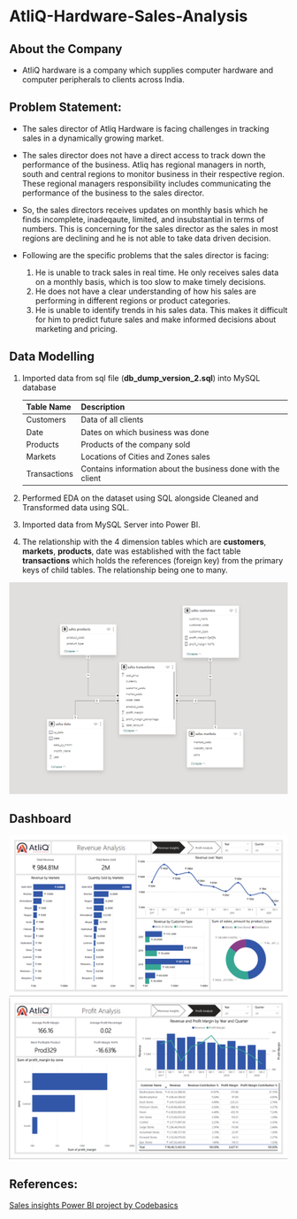 # AtliQ-Hardware-Sales-Analysis

## About the Company
- AtliQ hardware is a company which supplies computer hardware and computer peripherals to clients across India.

## Problem Statement:
- The sales director of Atliq Hardware is facing challenges in tracking sales in a dynamically growing market. 

- The sales director does not have a direct access to track down the performance of the business. Atliq has regional managers in north, south and central regions to monitor business in their respective region. These regional managers responsibility includes communicating the performance of the business to the sales director.

- So, the sales directors receives updates on monthly basis which he finds incomplete, inadeqaute, limited, and insubstantial in terms of numbers. This is concerning for the sales director as the sales in most regions are declining and he is not able to take data driven decision.

- Following are the specific problems that the sales director is facing:

    1. He is unable to track sales in real time. He only receives sales data on a monthly basis, which is too slow to make timely decisions.
    2. He does not have a clear understanding of how his sales are performing in different regions or product categories.
    3. He is unable to identify trends in his sales data. This makes it difficult for him to predict future sales and make informed decisions about marketing and pricing.

## Data Modelling

1. Imported data from sql file (**db_dump_version_2.sql**) into MySQL database

    |Table Name     |Description    |
    |---            |---            |
    |Customers      |Data of all clients    |
    |Date           |Dates on which business was done   |
    |Products       |Products of the company sold|
    |Markets        |Locations of Cities and Zones  sales   |
    |Transactions   |Contains information about the business done with the client   |

2. Performed EDA on the dataset using SQL alongside Cleaned and Transformed data using SQL.

3. Imported data from MySQL Server into Power BI.

4. The relationship with the 4 dimension tables which are **customers**, **markets**, **products**, date was established with the fact table **transactions** which holds the references (foreign key) from the primary keys of child tables. The relationship being one to many.

![Power BI Model](Screenshots/Atliq_Model_Relationships.png)

## Dashboard
![Power BI Model](Screenshots/Atliq_Revenue_Dashboard.png)
![Power BI Model](Screenshots/Atliq_Profit_Analysis.png)

## References:
[Sales insights Power BI project by Codebasics](https://www.youtube.com/watch?v=hhZ62IlTxYs&list=PLeo1K3hjS3uva8pk1FI3iK9kCOKQdz1I9)